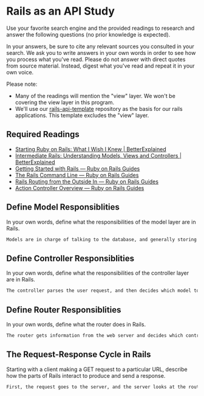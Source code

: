 # Rails as an API Study

Use your favorite search engine and the provided readings to research and answer
the following questions (no prior knowledge is expected).

In your answers, be sure to cite any relevant sources you consulted in your
search. We ask you to write answers in your own words in order to see how you
process what you've read. Please do not answer with direct quotes from source
material. Instead, digest what you've read and repeat it in your own voice.

Please note:

-   Many of the readings will mention the "view" layer. We won't be covering the
    view layer in this program.
-   We'll use our [rails-api-template](https://github.com/ga-wdi-boston/rails-api-template)
    repository as the basis for our rails applications.
    This template excludes the "view" layer.

## Required Readings

-   [Starting Ruby on Rails: What I Wish I Knew | BetterExplained](http://betterexplained.com/articles/starting-ruby-on-rails-what-i-wish-i-knew/)
-   [Intermediate Rails: Understanding Models, Views and Controllers | BetterExplained](http://betterexplained.com/articles/intermediate-rails-understanding-models-views-and-controllers/)
-   [Getting Started with Rails — Ruby on Rails Guides](http://guides.rubyonrails.org/getting_started.html)
-   [The Rails Command Line — Ruby on Rails Guides](http://guides.rubyonrails.org/command_line.html)
-   [Rails Routing from the Outside In — Ruby on Rails Guides](http://guides.rubyonrails.org/routing.html)
-   [Action Controller Overview — Ruby on Rails Guides](http://guides.rubyonrails.org/action_controller_overview.html)

## Define Model Responsiblities

In your own words, define what the responsibilities of the model layer are in
Rails.

```md
Models are in charge of talking to the database, and generally storing our application logic. This is where the classes and whatnot will live.
```

## Define Controller Responsiblities

In your own words, define what the responsibilities of the controller layer are
in Rails.

```md
The controller parses the user request, and then decides which model to use. The information from the models will be returned to the controller, and the controller will return it to the view. The role of the controller is mostly to direct traffic.
```

## Define Router Responsiblities

In your own words, define what the router does in Rails.

```md
The router gets information from the web server and decides which controller to pass this information to.
```

## The Request-Response Cycle in Rails

Starting with a client making a GET request to a particular URL, describe how
the parts of Rails interact to produce and send a response.

```md
First, the request goes to the server, and the server looks at the routes to figure out which controller and action to create. The controller then uses information from the model to read/access the information from the database. All information is stored in the controller, and it is displayed, finally, to the view state so the user can see the information they requested.
```
